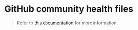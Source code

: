 # GitHub community health files

> Refer to [this documentation](https://docs.github.com/en/communities/setting-up-your-project-for-healthy-contributions/creating-a-default-community-health-file#about-default-community-health-files) for more information.
